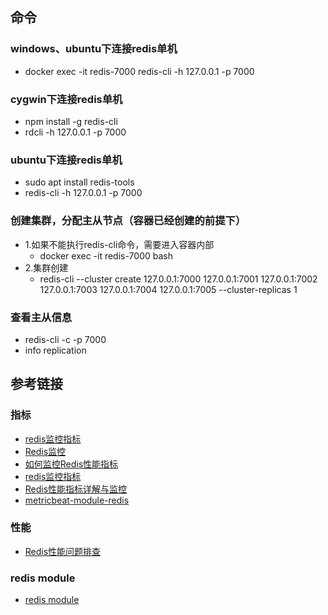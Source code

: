 ## 命令

### windows、ubuntu下连接redis单机
* docker exec -it redis-7000 redis-cli -h 127.0.0.1 -p 7000

### cygwin下连接redis单机
* npm install -g redis-cli
* rdcli -h 127.0.0.1 -p 7000

### ubuntu下连接redis单机
* sudo apt install redis-tools
* redis-cli -h 127.0.0.1 -p 7000

### 创建集群，分配主从节点（容器已经创建的前提下）
* 1.如果不能执行redis-cli命令，需要进入容器内部
    * docker exec -it redis-7000 bash 
* 2.集群创建
    * redis-cli --cluster create 127.0.0.1:7000 127.0.0.1:7001 127.0.0.1:7002 127.0.0.1:7003 127.0.0.1:7004 127.0.0.1:7005 --cluster-replicas 1

### 查看主从信息
* redis-cli -c -p 7000
* info replication


## 参考链接

### 指标
* [redis监控指标](http://liangjf.top/2020/03/30/118.redis%E7%9B%91%E6%8E%A7%E6%8C%87%E6%A0%87/)
* [Redis监控](https://mp.weixin.qq.com/s?__biz=MzI4NTA1MDEwNg==&mid=2650788187&idx=1&sn=9363cc47966b4464e82f84904ac0b4b8&chksm=f3f964cec48eedd840c922263bfe39f31a8223d530cfac3a6bebd8b7bb0c0569712f087a65eb&scene=27#wechat_redirect)
* [如何监控Redis性能指标](https://www.datadoghq.com/blog/how-to-monitor-redis-performance-metrics/)
* [redis监控指标](https://www.jianshu.com/p/68485d5c7fb9)
* [Redis性能指标详解与监控](https://blog.csdn.net/z644041867/article/details/77965521)
* [metricbeat-module-redis](https://www.elastic.co/guide/en/beats/metricbeat/current/metricbeat-module-redis.html)

### 性能
* [Redis性能问题排查](https://www.cnblogs.com/mushroom/p/4738170.html)

### redis module
* [redis module](https://www.elastic.co/guide/en/beats/filebeat/current/filebeat-module-redis.html)